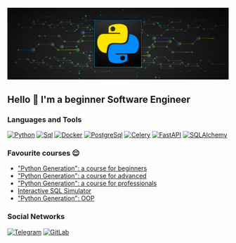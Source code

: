 ![Header](https://github.com/BabichRostislav/BabichRostislav/blob/main/ASSETS/python.png) 

## Hello 👋 I'm a beginner Software Engineer

### Languages and Tools 
[![Python](https://img.shields.io/badge/Python-0e1117?style=for-the-badge&logo=python&logoColor=ffe15e)](https://www.python.org/)
[![Sql](https://img.shields.io/badge/Sql-0e1117?style=for-the-badge&logo=mySql&logoColor=f29111)](https://skillbox.ru/media/code/chto-takoe-sql-kak-ustroen-zachem-nuzhen-i-kak-s-nim-rabotat/) 
[![Docker](https://img.shields.io/badge/Docker-0e1117?style=for-the-badge&logo=docker&logoColor=1c63ed)](https://www.docker.com/)
[![PostgreSql](https://img.shields.io/badge/PostgreSql-0e1117?style=for-the-badge&logo=PostgreSql&logoColor=336790)](https://www.postgresql.org/)
[![Celery](https://img.shields.io/badge/Celery-0e1117?style=for-the-badge&logo=Celery&logoColor=b6de64)](https://docs.celeryq.dev/en/stable/)
[![FastAPI](https://img.shields.io/badge/FastAPI-0e1117?style=for-the-badge&logo=FastAPI&logoColor=069486)](https://fastapi.tiangolo.com/)
[![SQLAlchemy](https://img.shields.io/badge/SQLAlchemy-0e1117?style=for-the-badge&logo=SQLAlchemy&logoColor=d61f00)](https://www.sqlalchemy.org/)



### Favourite courses 😌
- ["Python Generation": a course for beginners](https://stepik.org/course/58852/info)
- ["Python Generation": a course for advanced](https://stepik.org/course/68343/info)
- ["Python Generation": a course for professionals](https://stepik.org/course/82541/info)
- [Interactive SQL Simulator](https://stepik.org/course/63054/info)
- ["Python Generation": OOP](https://stepik.org/course/98974/info)

### Social Networks 
[![Telegram](https://img.shields.io/badge/Telegram-0e1117?style=for-the-badge&logo=Telegram&logoColor=27AOD9)](https://t.me/RostislavDSP)
[![GitLab](https://img.shields.io/badge/GitLab-0e1117?style=for-the-badge&logo=GitLab&logoColor=27AOD9)](https://gitlab.com/BabichRostislav)

